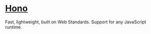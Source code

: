 # [Hono](https://hono.dev/)

Fast, lightweight, built on Web Standards. Support for any JavaScript runtime.
